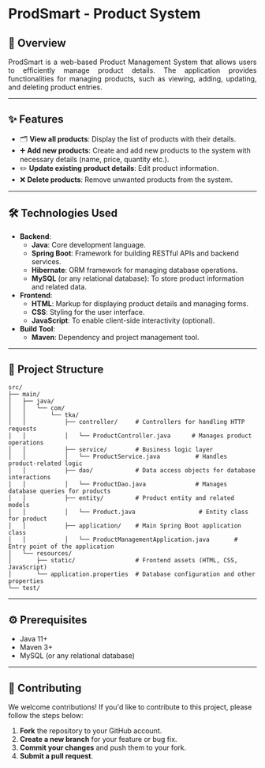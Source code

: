 # **ProdSmart - Product System**

## **📜 Overview**

<div style="text-align: justify;">
ProdSmart is a web-based Product Management System that allows users to efficiently manage product details. The application provides functionalities for managing products, such as viewing, adding, updating, and deleting product entries. 
</div>

---

## **✨ Features**

- 🗂️ **View all products**: Display the list of products with their details.
- ➕ **Add new products**: Create and add new products to the system with necessary details (name,  price, quantity etc.).
- ✏️ **Update existing product details**: Edit product information.
- ❌ **Delete products**: Remove unwanted products from the system.

---

## **🛠️ Technologies Used**

- **Backend**: 
  - **Java**: Core development language.
  - **Spring Boot**: Framework for building RESTful APIs and backend services.
  - **Hibernate**: ORM framework for managing database operations.
  - **MySQL** (or any relational database): To store product information and related data.
- **Frontend**:
  - **HTML**: Markup for displaying product details and managing forms.
  - **CSS**: Styling for the user interface.
  - **JavaScript**: To enable client-side interactivity (optional).
- **Build Tool**:
  - **Maven**: Dependency and project management tool.

---

## **📂 Project Structure**

```plaintext
src/
├── main/
│   ├── java/
│   │   └── com/
│   │       └── tka/
│   │           ├── controller/     # Controllers for handling HTTP requests
│   │           │   └── ProductController.java      # Manages product operations
│   │           ├── service/        # Business logic layer
│   │           │   └── ProductService.java          # Handles product-related logic
│   │           ├── dao/            # Data access objects for database interactions
│   │           │   └── ProductDao.java              # Manages database queries for products
│   │           ├── entity/         # Product entity and related models
│   │           │   └── Product.java                  # Entity class for product
│   │           ├── application/    # Main Spring Boot application class
│   │           │   └── ProductManagementApplication.java       # Entry point of the application
│   └── resources/
│       ├── static/                 # Frontend assets (HTML, CSS, JavaScript)
│       └── application.properties  # Database configuration and other properties
└── test/

```
---               
## ⚙️ Prerequisites
- Java 11+
- Maven 3+
- MySQL (or any relational database)

---

## 🤝 Contributing
We welcome contributions! If you'd like to contribute to this project, please follow the steps below:

1. **Fork** the repository to your GitHub account.
2. **Create a new branch** for your feature or bug fix.
3. **Commit your changes** and push them to your fork.
4. **Submit a pull request**.


